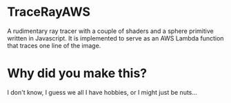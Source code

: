 # TraceRayAWS
A rudimentary ray tracer with a couple of shaders and a sphere primitive written in Javascript. It is implemented to serve as an
AWS Lambda function that traces one line of the image.

# Why did you make this?
I don't know, I guess we all I have hobbies, or I might just be nuts...
